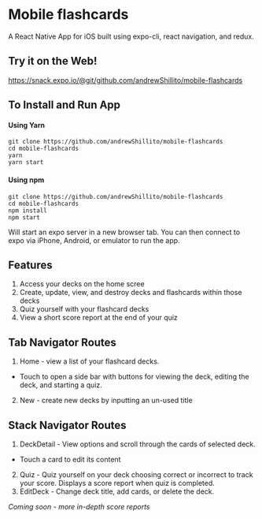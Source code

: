 # Mobile flashcards
A React Native App for iOS built using expo-cli, react navigation, and redux.

## Try it on the Web!

https://snack.expo.io/@git/github.com/andrewShillito/mobile-flashcards

## To Install and Run App

#### Using Yarn
```
git clone https://github.com/andrewShillito/mobile-flashcards
cd mobile-flashcards
yarn
yarn start
```

#### Using npm
```
git clone https://github.com/andrewShillito/mobile-flashcards
cd mobile-flashcards
npm install
npm start
```
Will start an expo server in a new browser tab.  You can then connect to expo via iPhone, Android, or emulator to run the app.

## Features

1. Access your decks on the home scree
2. Create, update, view, and destroy decks and flashcards within those decks
3. Quiz yourself with your flashcard decks
4. View a short score report at the end of your quiz

## Tab Navigator Routes

1. Home - view a list of your flashcard decks.
  - Touch to open a side bar with buttons for viewing the deck, editing the deck,
    and starting a quiz.
2. New - create new decks by inputting an un-used title

## Stack Navigator Routes

1. DeckDetail - View options and scroll through the cards of selected deck.
  - Touch a card to edit its content
2. Quiz - Quiz yourself on your deck choosing correct or incorrect to track your score. Displays a score report when quiz is completed.
3. EditDeck - Change deck title, add cards, or delete the deck.

*Coming soon - more in-depth score reports*
